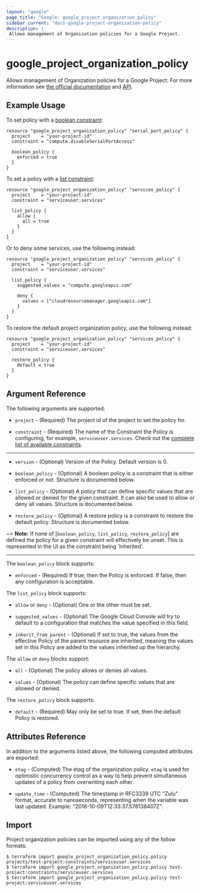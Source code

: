 ```yaml
---
layout: "google"
page_title: "Google: google_project_organization_policy"
sidebar_current: "docs-google-project-organization-policy"
description: |-
 Allows management of Organization policies for a Google Project.
---
```


# google\_project\_organization\_policy

Allows management of Organization policies for a Google Project. For more information see
[the official
documentation](https://cloud.google.com/resource-manager/docs/organization-policy/overview) and
[API](https://cloud.google.com/resource-manager/reference/rest/v1/projects/setOrgPolicy).

## Example Usage

To set policy with a [boolean constraint](https://cloud.google.com/resource-manager/docs/organization-policy/quickstart-boolean-constraints):

```hcl
resource "google_project_organization_policy" "serial_port_policy" {
  project    = "your-project-id"
  constraint = "compute.disableSerialPortAccess"

  boolean_policy {
    enforced = true
  }
}
```


To set a policy with a [list constraint](https://cloud.google.com/resource-manager/docs/organization-policy/quickstart-list-constraints):

```hcl
resource "google_project_organization_policy" "services_policy" {
  project    = "your-project-id"
  constraint = "serviceuser.services"

  list_policy {
    allow {
      all = true
    }
  }
}
```


Or to deny some services, use the following instead:

```hcl
resource "google_project_organization_policy" "services_policy" {
  project    = "your-project-id"
  constraint = "serviceuser.services"

  list_policy {
    suggested_values = "compute.googleapis.com"

    deny {
      values = ["cloudresourcemanager.googleapis.com"]
    }
  }
}
```

To restore the default project organization policy, use the following instead:

```hcl
resource "google_project_organization_policy" "services_policy" {
  project    = "your-project-id"
  constraint = "serviceuser.services"

  restore_policy {
    default = true
  }
}
```

## Argument Reference

The following arguments are supported:

* `project` - (Required) The project id of the project to set the policy for.

* `constraint` - (Required) The name of the Constraint the Policy is configuring, for example, `serviceuser.services`. Check out the [complete list of available constraints](https://cloud.google.com/resource-manager/docs/organization-policy/understanding-constraints#available_constraints).

- - -

* `version` - (Optional) Version of the Policy. Default version is 0.

* `boolean_policy` - (Optional) A boolean policy is a constraint that is either enforced or not. Structure is documented below.

* `list_policy` - (Optional) A policy that can define specific values that are allowed or denied for the given constraint. It can also be used to allow or deny all values. Structure is documented below.

* `restore_policy` - (Optional) A restore policy is a constraint to restore the default policy. Structure is documented below.

~> **Note:** If none of [`boolean_policy`, `list_policy`, `restore_policy`] are defined the policy for a given constraint will
effectively be unset. This is represented in the UI as the constraint being 'Inherited'.

- - -

The `boolean_policy` block supports:

* `enforced` - (Required) If true, then the Policy is enforced. If false, then any configuration is acceptable.

The `list_policy` block supports:

* `allow` or `deny` - (Optional) One or the other must be set.

* `suggested_values` - (Optional) The Google Cloud Console will try to default to a configuration that matches the value specified in this field.

* `inherit_from_parent` - (Optional) If set to true, the values from the effective Policy of the parent resource
are inherited, meaning the values set in this Policy are added to the values inherited up the hierarchy.

The `allow` or `deny` blocks support:

* `all` - (Optional) The policy allows or denies all values.

* `values` - (Optional) The policy can define specific values that are allowed or denied.

The `restore_policy` block supports:

* `default` - (Required) May only be set to true. If set, then the default Policy is restored.

## Attributes Reference

In addition to the arguments listed above, the following computed attributes are
exported:

* `etag` - (Computed) The etag of the organization policy. `etag` is used for optimistic concurrency control as a way to help prevent simultaneous updates of a policy from overwriting each other.

* `update_time` - (Computed) The timestamp in RFC3339 UTC "Zulu" format, accurate to nanoseconds, representing when the variable was last updated. Example: "2016-10-09T12:33:37.578138407Z".

## Import

Project organization policies can be imported using any of the follow formats:

```
$ terraform import google_project_organization_policy.policy projects/test-project:constraints/serviceuser.services
$ terraform import google_project_organization_policy.policy test-project:constraints/serviceuser.services
$ terraform import google_project_organization_policy.policy test-project:serviceuser.services
```
